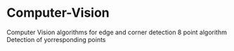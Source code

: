 # Computer-Vision

Computer Vision algorithms for edge and corner detection
8 point algorithm
Detection of yorresponding points
